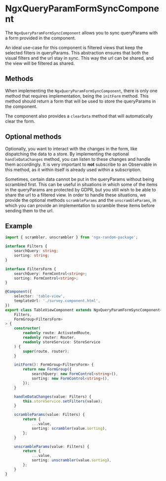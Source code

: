 # NgxQueryParamFormSyncComponent

The `NgxQueryParamFormSyncComponent` allows you to sync queryParams with a form provided in the component.

An ideal use-case for this component is filtered views that keep the selected filters in queryParams. This abstraction ensures that both the visual filters and the url stay in sync. This way the url can be shared, and the view will be filtered as shared.

## Methods

When implementing the `NgxQueryParamFormSyncComponent`, there is only one method that requires implementation, being the `initForm` method. This method should return a form that will be used to store the queryParams in the component.

The component also provides a `clearData` method that will automatically clear the form.

## Optional methods

Optionally, you want to interact with the changes in the form, like dispatching the data to a store. By implementing the optional `handleDataChanges` method, you can listen to these changes and handle them accordingly. It is very important to **not** subscribe to an Observable in this method, as it within itself is already used within a subscription.

Sometimes, certain data cannot be put in the queryParams without being scrambled first. This can be useful in situations in which some of the items in the queryParams are protected by GDPR, but you still wish to be able to share the url to a filtered view. In order to handle these situations, we provide the optional methods `scrambleParams` and the `unscrambleParams`, in which you can provide an implementation to scramble these items before sending them to the url.

## Example

```ts
import { scrambler, unscrambler } from 'ngx-random-package';

interface Filters {
	searchQuery: string;
	sorting: string;
}

interface FiltersForm {
	searchQuery: FormControl<string>;
	sorting: FormControl<string>;
}

@Component({
	selector: 'table-view',
	templateUrl: './survey.component.html',
})
export class TableViewComponent extends NgxQueryParamFormSyncComponent<
	Filters,
	FormGroup<FiltersForm>
> {
	constructor(
		readonly route: ActivatedRoute,
		readonly router: Router,
		readonly storeService: StoreService
	) {
		super(route, router);
	}

	initForm(): FormGroup<FiltersForm> {
		return new FormGroup({
			searchQuery: new FormControl<string>(),
			sorting: new FormControl<string>(),
		});
	}

	handleDataChanges(value: Filters) {
		this.storeService.setFilters(value);
	}

	scrambleParams(value: Filters) {
		return {
			...value,
			sorting: scrambler(value.sorting),
		};
	}

	unscrambleParams(value: Filters) {
		return {
			...value,
			sorting: unscrambler(value.sorting),
		};
	}
}
```
